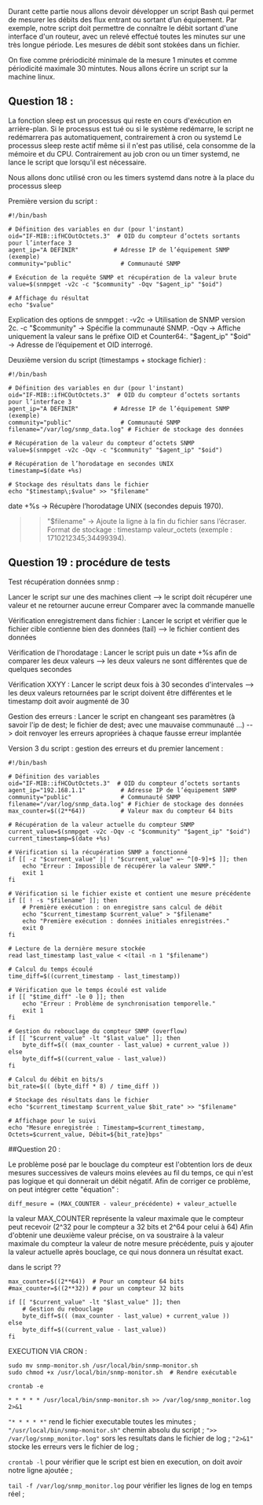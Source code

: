 Durant cette partie nous allons devoir développer un script Bash qui permet de mesurer les débits des flux entrant ou sortant d’un équipement. 
Par exemple, notre script doit permettre de connaître le débit sortant d'une interface d'un routeur, avec un relevé effectué toutes les minutes sur une très longue période.
Les mesures de débit sont stokées dans un fichier.

On fixe comme prériodicité minimale de la mesure 1 minutes et comme périodicité maximale 30 mintutes.
Nous allons écrire un script sur la machine linux.

## Question 18 : 
La fonction sleep est un processus qui reste en cours d'exécution en arrière-plan. Si le processus est tué ou si le système redémarre, le script ne redémarrera pas automatiquement, contrairement à cron ou systemd
Le processus sleep reste actif même si il n'est pas utilisé, cela consomme de la mémoire et du CPU. Contrairement au job cron ou un timer systemd, ne lance le script que lorsqu'il est nécessaire.

Nous allons donc utilisé cron ou les timers systemd dans notre à la place du processus sleep

Première version du script : 
```
#!/bin/bash

# Définition des variables en dur (pour l'instant)
oid="IF-MIB::ifHCOutOctets.3"  # OID du compteur d’octets sortants pour l’interface 3
agent_ip="A DEFINIR"          # Adresse IP de l’équipement SNMP (exemple)
community="public"              # Communauté SNMP

# Exécution de la requête SNMP et récupération de la valeur brute
value=$(snmpget -v2c -c "$community" -Oqv "$agent_ip" "$oid")

# Affichage du résultat
echo "$value"
```
Explication des options de snmpget :
-v2c → Utilisation de SNMP version 2c.
-c "$community" → Spécifie la communauté SNMP.
-Oqv → Affiche uniquement la valeur sans le préfixe OID et Counter64:.
"$agent_ip" "$oid" → Adresse de l’équipement et OID interrogé.

Deuxième version du script (timestamps + stockage fichier) :

```
#!/bin/bash

# Définition des variables en dur (pour l'instant)
oid="IF-MIB::ifHCOutOctets.3"  # OID du compteur d’octets sortants pour l’interface 3
agent_ip="A DEFINIR"          # Adresse IP de l’équipement SNMP (exemple)
community="public"              # Communauté SNMP
filename="/var/log/snmp_data.log" # Fichier de stockage des données

# Récupération de la valeur du compteur d’octets SNMP
value=$(snmpget -v2c -Oqv -c "$community" "$agent_ip" "$oid")

# Récupération de l’horodatage en secondes UNIX
timestamp=$(date +%s)

# Stockage des résultats dans le fichier
echo "$timestamp\;$value" >> "$filename"
```

date +%s → Récupère l’horodatage UNIX (secondes depuis 1970).
>> "$filename" → Ajoute la ligne à la fin du fichier sans l’écraser.
Format de stockage : timestamp valeur_octets (exemple : 1710212345;34499394).

## Question 19 : procédure de tests

Test récupération données snmp : 

Lancer le script sur une des machines client --> le script doit récupérer une valeur et ne retourner aucune erreur
Comparer avec la commande manuelle

Vérification enregistrement dans fichier : 
Lancer le script et vérifier que le fichier cible contienne bien des données (tail) --> le fichier contient des données

Vérification de l'horodatage :
Lancer le script puis un date +%s afin de comparer les deux valeurs --> les deux valeurs ne sont différentes que de quelques secondes

Vérification XXYY :
Lancer le script deux fois à 30 secondes d'intervales --> les deux valeurs retournées par le script doivent être différentes et le timestamp doit avoir augmenté de 30

Gestion des erreurs : 
Lancer le script en changeant ses paramètres (à savoir l'ip de dest; le fichier de dest; avec une mauvaise communauté ...) --> doit renvoyer les erreurs apropriées à chaque fausse erreur implantée

Version 3 du script : gestion des erreurs et du premier lancement : 

```
#!/bin/bash

# Définition des variables
oid="IF-MIB::ifHCOutOctets.3"  # OID du compteur d’octets sortants
agent_ip="192.168.1.1"          # Adresse IP de l’équipement SNMP
community="public"              # Communauté SNMP
filename="/var/log/snmp_data.log" # Fichier de stockage des données
max_counter=$((2**64))          # Valeur max du compteur 64 bits

# Récupération de la valeur actuelle du compteur SNMP
current_value=$(snmpget -v2c -Oqv -c "$community" "$agent_ip" "$oid")
current_timestamp=$(date +%s)

# Vérification si la récupération SNMP a fonctionné
if [[ -z "$current_value" || ! "$current_value" =~ ^[0-9]+$ ]]; then
    echo "Erreur : Impossible de récupérer la valeur SNMP."
    exit 1
fi

# Vérification si le fichier existe et contient une mesure précédente
if [[ ! -s "$filename" ]]; then
    # Première exécution : on enregistre sans calcul de débit
    echo "$current_timestamp $current_value" > "$filename"
    echo "Première exécution : données initiales enregistrées."
    exit 0
fi

# Lecture de la dernière mesure stockée
read last_timestamp last_value < <(tail -n 1 "$filename")

# Calcul du temps écoulé
time_diff=$((current_timestamp - last_timestamp))

# Vérification que le temps écoulé est valide
if [[ "$time_diff" -le 0 ]]; then
    echo "Erreur : Problème de synchronisation temporelle."
    exit 1
fi

# Gestion du rebouclage du compteur SNMP (overflow)
if [[ "$current_value" -lt "$last_value" ]]; then
    byte_diff=$(( (max_counter - last_value) + current_value ))
else
    byte_diff=$((current_value - last_value))
fi

# Calcul du débit en bits/s
bit_rate=$(( (byte_diff * 8) / time_diff ))

# Stockage des résultats dans le fichier
echo "$current_timestamp $current_value $bit_rate" >> "$filename"

# Affichage pour le suivi
echo "Mesure enregistrée : Timestamp=$current_timestamp, Octets=$current_value, Débit=${bit_rate}bps"
```

##Question 20 : 

Le problème posé par le bouclage du compteur est l'obtention lors de deux mesures successives de valeurs moins elevées au fil du temps, ce qui n'est pas logique et qui donnerait un débit négatif. Afin de corriger ce problème, on peut intégrer cette "équation" : 
```
diff_mesure = (MAX_COUNTER - valeur_précédente) + valeur_actuelle
```
la valeur MAX_COUNTER représente la valeur maximale que le compteur peut recevoir (2^32 pour le compteur a 32 bits et 2^64 pour celui à 64)
Afin d'obtenir une deuxième valeur précise, on va soustraire à la valeur maximale du compteur la valeur de notre mesure précédente, puis y ajouter la valeur actuelle après bouclage, ce qui nous donnera un résultat exact. 

dans le script ??

```
max_counter=$((2**64))  # Pour un compteur 64 bits
#max_counter=$((2**32)) # pour un compteur 32 bits

if [[ "$current_value" -lt "$last_value" ]]; then
    # Gestion du rebouclage
    byte_diff=$(( (max_counter - last_value) + current_value ))
else
    byte_diff=$((current_value - last_value))
fi
```

EXECUTION VIA CRON :
```
sudo mv snmp-monitor.sh /usr/local/bin/snmp-monitor.sh
sudo chmod +x /usr/local/bin/snmp-monitor.sh  # Rendre exécutable
```
```
crontab -e
```
```
* * * * * /usr/local/bin/snmp-monitor.sh >> /var/log/snmp_monitor.log 2>&1
```

```"* * * * *"``` rend le fichier executable toutes les minutes ;
```"/usr/local/bin/snmp-monitor.sh"``` chemin absolu du script ;
```">> /var/log/snmp_monitor.log"``` sors les resultats dans le fichier de log ;
```"2>&1"``` stocke les erreurs vers le fichier de log ;

```crontab -l``` pour vérifier que le script est bien en execution, on doit avoir notre ligne ajoutée ;

```tail -f /var/log/snmp_monitor.log``` pour vérifier les lignes de log en temps réel ;

